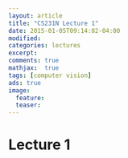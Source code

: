 ```yaml
---
layout: article
title: "CS231N Lecture 1"
date: 2015-01-05T09:14:02-04:00
modified:
categories: lectures
excerpt: 
comments: true
mathjax:  true
tags: [computer vision]
ads: true
image:
  feature:
  teaser:
---
```


# Lecture 1

